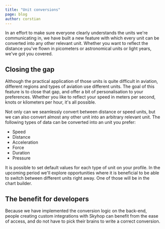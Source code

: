```yaml
---
title: "Unit conversions"
page: blog
author: corstian
---
```


In an effort to make sure everyone clearly understands the units we're communicating in, we have built a new feature with which every unit can be converted into any other relevant unit. Whether you want to reflect the distance you've flown in picometers or astronomical units or light years, we've got you covered.

## Closing the gap

Although the practical application of those units is quite difficult in aviation, different regions and types of aviation use different units. The goal of this feature is to close that gap, and offer a bit of personalisation to your preferences. Whether you like to reflect your speed in meters per second, knots or kilometers per hour, it's all possible.

Not only can we seamlessly convert between distance or speed units, but we can also convert almost any other unit into an arbitrary relevant unit. The following types of data can be converted into an unit you prefer:

- Speed
- Distance
- Acceleration
- Force
- Duration
- Pressure

It is possible to set default values for each type of unit on your profile. In the upcoming period we'll explore opportunities where it is beneficial to be able to switch between different units right away. One of those will be in the chart builder.

## The benefit for developers

Because we have implemented the conversion logic on the back-end, people creating custom integrations with Skyhop can benefit from the ease of access, and do not have to pick their brains to write a correct conversion.